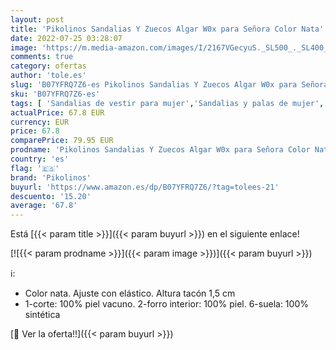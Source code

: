 ```yaml
---
layout: post
title: 'Pikolinos Sandalias Y Zuecos Algar W0x para Señora Color Nata'
date: 2022-07-25 03:28:07
image: 'https://m.media-amazon.com/images/I/2167VGecyuS._SL500_._SL400_.jpg'
comments: true
category: ofertas
author: 'tole.es'
slug: 'B07YFRQ7Z6-es Pikolinos Sandalias Y Zuecos Algar W0x para Señora Color Nata'
sku: 'B07YFRQ7Z6-es'
tags: [ 'Sandalias de vestir para mujer','Sandalias y palas de mujer','Zapatos','Zapatos para mujer','Zapatos y complementos','pikolinos','zuecos','🇪🇸', ]
actualPrice: 67.8 EUR
currency: EUR
price: 67.8
comparePrice: 79.95 EUR
prodname: 'Pikolinos Sandalias Y Zuecos Algar W0x para Señora Color Nata'
country: 'es'
flag: '🇪🇸'
brand: 'Pikolinos'
buyurl: 'https://www.amazon.es/dp/B07YFRQ7Z6/?tag=tolees-21'
descuento: '15.20'
average: '67.8'
---
```


Está [{{< param title >}}]({{< param buyurl >}}) en el siguiente enlace!

[![{{< param prodname >}}]({{< param image >}})]({{< param buyurl >}})

ℹ️:

- Color nata. Ajuste con elástico. Altura tacón 1,5 cm
- 1-corte: 100% piel vacuno. 2-forro interior: 100% piel. 6-suela: 100% sintética

[🛒 Ver la oferta!!]({{< param buyurl >}})
